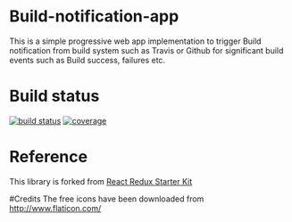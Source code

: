 # Build-notification-app
This is a simple progressive web app implementation to trigger Build notification from build system such as Travis or Github for significant build events such as Build success, failures etc.

# Build status
[![build status](https://travis-ci.org/addi90/build-notification-app.svg?branch=master)](https://travis-ci.org/addi90/build-notification-app)
[![coverage](https://codecov.io/github/addi90/build-notification-app/coverage.svg?precision=0)](https://codecov.io/github/addi90/build-notification-app)

# Reference
This library is forked from [React Redux Starter Kit](https://github.com/davezuko/react-redux-starter-kit)

#Credits
The free icons have been downloaded from http://www.flaticon.com/